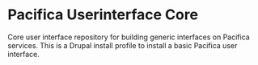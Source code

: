 # Pacifica Userinterface Core

Core user interface repository for building generic interfaces on Pacifica services.
This is a Drupal install profile to install a basic Pacifica user interface.
